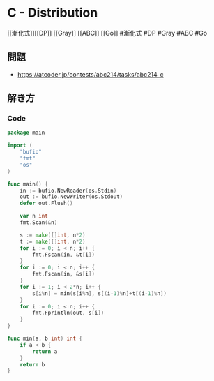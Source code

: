# C - Distribution
[[漸化式]][[DP]] [[Gray]] [[ABC]] [[Go]]
#漸化式 #DP #Gray #ABC #Go 

## 問題
- https://atcoder.jp/contests/abc214/tasks/abc214_c

## 解き方
### Code
```go
package main

import (
	"bufio"
	"fmt"
	"os"
)

func main() {
	in := bufio.NewReader(os.Stdin)
	out := bufio.NewWriter(os.Stdout)
	defer out.Flush()

	var n int
	fmt.Scan(&n)

	s := make([]int, n*2)
	t := make([]int, n*2)
	for i := 0; i < n; i++ {
		fmt.Fscan(in, &t[i])
	}
	for i := 0; i < n; i++ {
		fmt.Fscan(in, &s[i])
	}
	for i := 1; i < 2*n; i++ {
		s[i%n] = min(s[i%n], s[(i-1)%n]+t[(i-1)%n])
	}
	for i := 0; i < n; i++ {
		fmt.Fprintln(out, s[i])
	}
}

func min(a, b int) int {
	if a < b {
		return a
	}
	return b
}
```